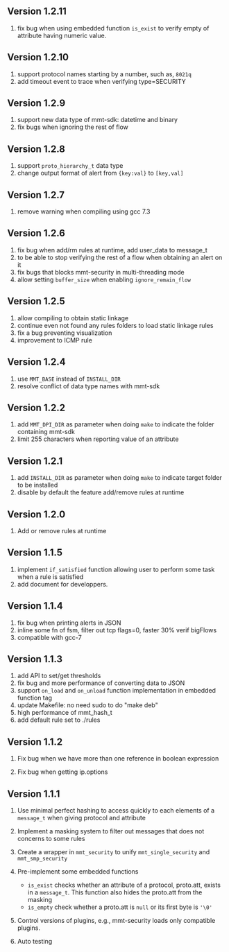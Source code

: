 ## Version 1.2.11

1. fix bug when using embedded function `is_exist` to verify empty of attribute having numeric value. 

## Version 1.2.10

1. support protocol names starting by a number, such as, `8021q`
2. add timeout event to trace when verifying type=SECURITY

## Version 1.2.9

1. support new data type of mmt-sdk: datetime and binary
2. fix bugs when ignoring the rest of flow

## Version 1.2.8

1. support `proto_hierarchy_t` data type
2. change output format of alert from `{key:val}` to `[key,val]`


## Version 1.2.7

1. remove warning when compiling using gcc 7.3

## Version 1.2.6

1. fix bug when add/rm rules at runtime, add user_data to message_t
2. to be able to stop verifying the rest of a flow when obtaining an alert on it
3. fix bugs that blocks mmt-security in multi-threading mode
4. allow setting `buffer_size` when enabling `ignore_remain_flow`

## Version 1.2.5

1. allow compiling to obtain static linkage
2. continue even not found any rules folders to load static linkage rules
3. fix a bug preventing visualization
4. improvement to ICMP rule


## Version 1.2.4

1. use `MMT_BASE` instead of `INSTALL_DIR`
2. resolve conflict of data type names with mmt-sdk


## Version 1.2.2

1. add `MMT_DPI_DIR` as parameter when doing `make` to indicate the folder containing mmt-sdk
2. limit 255 characters when reporting value of an attribute

## Version 1.2.1

1. add `INSTALL_DIR` as parameter when doing `make` to indicate target folder to be installed
2. disable by default the feature add/remove rules at runtime

## Version 1.2.0

1. Add or remove rules at runtime

## Version 1.1.5

1. implement `if_satisfied` function allowing user to perform some task when a rule is satisfied  
2. add document for developpers.

## Version 1.1.4

1. fix bug when printing alerts in JSON
2. inline some fn of fsm, filter out tcp flags=0, faster 30% verif bigFlows
3. compatible with gcc-7

## Version 1.1.3

1. add API to set/get thresholds
2. fix bug and more performance of converting data to JSON
3. support `on_load` and `on_unload` function implementation in embedded function tag
4. update Makefile: no need sudo to do "make deb"
5. high performance of mmt_hash_t
6. add default rule set to ./rules

## Version 1.1.2

1. Fix bug when we have more than one reference in boolean expression

2. Fix bug when getting ip.options 


## Version 1.1.1

1. Use minimal perfect hashing to access quickly to each elements of a `message_t` when giving protocol and attribute

2. Implement a masking system to filter out messages that does not concerns to some rules 

3. Create a wrapper in `mmt_security` to unify `mmt_single_security` and `mmt_smp_security`

4. Pre-implement some embedded functions

   - `is_exist` checks whether an attribute of a protocol, proto.att, exists in a `message_t`. This function also hides the proto.att from the masking
   - `is_empty` check whether a proto.att is `null` or its first byte is `'\0'`

5. Control versions of plugins, e.g., mmt-security loads only compatible plugins.

6. Auto testing